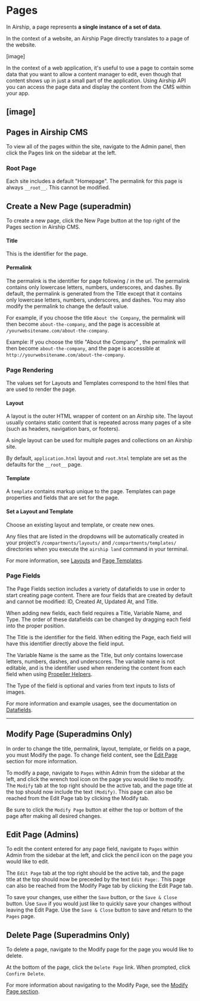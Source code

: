 # Pages
In Airship, a page represents **a single instance of a set of data**. 

In the context of a website, an Airship Page directly translates to a page of the website. 

[image] 

In the context of a web application, it's useful to use a page to contain some data that you want to allow a content manager to edit, even though that content shows up in just a small part of the application. Using Airship API you can access the page data and display the content from the CMS within your app. 

[image] 
---

## Pages in Airship CMS 
To view all of the pages within the site, navigate to the Admin panel, then click the Pages link on the sidebar at the left. 

### Root Page
Each site includes a default "Homepage". The permalink for this page is always `__root__`. This cannot be modified. 

## Create a New Page (superadmin)
To create a new page, click the New Page button at the top right of the Pages section in Airship CMS. 

#### Title
This is the identifier for the page.

#### Permalink
The permalink is the identifier for page following / in the url. The permalink contains only lowercase letters, numbers, underscores, and dashes. By default, the permalink is generated from the Title except that it contains only lowercase letters, numbers, underscores, and dashes. You may also modify the permalink to change the default value. 

For example, if you choose the title `About the Company`, the permalink will then become `about-the-company`, and the page is accessible at `/yourwebsitename.com/about-the-company`.

Example:
If you choose the title "About the Company" , the permalink will then become `about-the-company`, and the page is accessible at `http://yourwebsitename.com/about-the-company`.

### Page Rendering
The values set for Layouts and Templates correspond to the html files that are used to render the page.

#### Layout
A layout is the outer HTML wrapper of content on an Airship site. The layout usually contains static content that is repeated across many pages of a site (such as headers, navigation bars, or footers).

A single layout can be used for multiple pages and collections on an Airship site.

By default, `application.html` layout and `root.html` template are set as the defaults for the `__root__` page.

#### Template
A `template` contains markup unique to the page. Templates can page properties and fields that are set for the page.

#### Set a Layout and Template
Choose an existing layout and template, or create new ones.

Any files that are listed in the dropdowns will be automatically created in your project's `/compartments/layouts/` and `/compartments/templates/` directories when you execute the `airship land` command in your terminal.

For more information, see [Layouts](/documentation/view/layouts) and [Page Templates](/documentation/view/page-templates).

### Page Fields
The Page Fields section includes a variety of datafields to use in order to start creating page content. There are four fields that are created by default and cannot be modified: ID, Created At, Updated At, and Title.

When adding new fields, each field requires a Title, Variable Name, and Type. The order of these datafields can be changed by dragging each field into the proper position.

The Title is the identifier for the field. When editing the Page, each field will have this identifier directly above the field input.

The Variable Name is the same as the Title, but _only_ contains lowercase letters, numbers, dashes, and underscores. The variable name is not editable, and is the identifier used when rendering the content from each field when using [Propeller Helpers](/documentation/view/propeller-helpers).

The Type of the field is optional and varies from text inputs to lists of images.

For more information and example usages, see the documentation on [Datafields](/documentation/view/datafields).

---

## Modify Page (Superadmins Only)
In order to change the title, permalink, layout, template, or fields on a page, you must Modify the page. To change field content, see the [Edit Page](/documentation/view/pages#user-content-edit-page) section for more information.

To modify a page, navigate to `Pages` within Admin from the sidebar at the left, and click the wrench tool icon on the page you would like to modify. The `Modify` tab at the top right should be the active tab, and the page title at the top should now include the text `(Modify)`. This page can also be reached from the Edit Page tab by clicking the Modify tab.

Be sure to click the `Modify Page` button at either the top or bottom of the page after making all desired changes.

## Edit Page (Admins)
To edit the content entered for any page field, navigate to `Pages` within Admin from the sidebar at the left, and click the pencil icon on the page you would like to edit.

The `Edit Page` tab at the top right should be the active tab, and the page title at the top should now be preceded by the text `Edit Page:`. This page can also be reached from the Modify Page tab by clicking the Edit Page tab.

To save your changes, use either the `Save` button, or the `Save & Close` button. Use `Save` if you would just like to quickly save your changes without leaving the Edit Page. Use the `Save & Close` button to save and return to the `Pages` page. 

## Delete Page (Superadmins Only)
To delete a page, navigate to the Modify page for the page you would like to delete.

At the bottom of the page, click the `Delete Page` link. When prompted, click `Confirm Delete`.

For more information about navigating to the Modify Page, see the [Modify Page section](/documentation/view/pages#user-content-modify-page).
